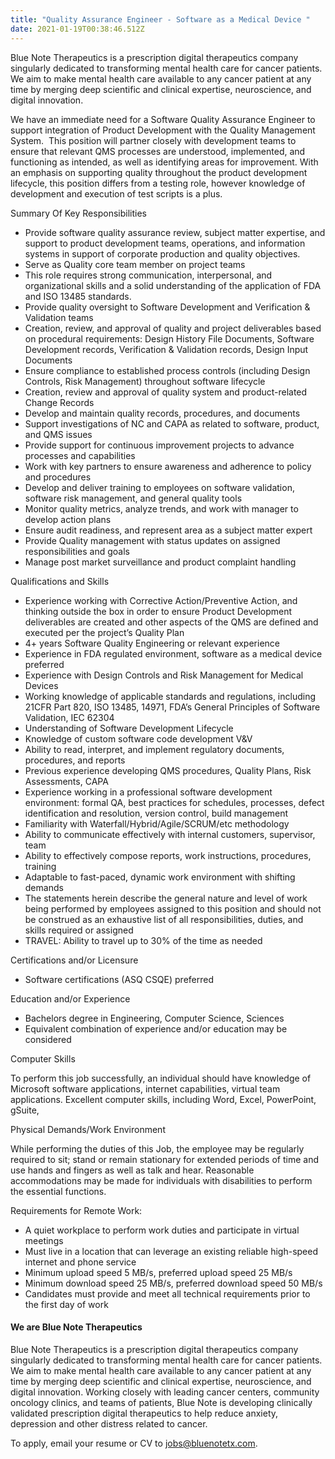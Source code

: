 ```yaml
---
title: "Quality Assurance Engineer - Software as a Medical Device "
date: 2021-01-19T00:38:46.512Z
---
```

Blue Note Therapeutics is a prescription digital therapeutics company singularly dedicated to transforming mental health care for cancer patients. We aim to make mental health care available to any cancer patient at any time by merging deep scientific and clinical expertise, neuroscience, and digital innovation. 

We have an immediate need for a Software Quality Assurance Engineer to support integration of Product Development with the Quality Management System.  This position will partner closely with development teams to ensure that relevant QMS processes are understood, implemented, and functioning as intended, as well as identifying areas for improvement. With an emphasis on supporting quality throughout the product development lifecycle, this position differs from a testing role, however knowledge of development and execution of test scripts is a plus.  

Summary Of Key Responsibilities

* Provide software quality assurance review, subject matter expertise, and support to product development teams, operations, and information systems in support of corporate production and quality objectives. 
* Serve as Quality core team member on project teams
* This role requires strong communication, interpersonal, and organizational skills and a solid understanding of the application of FDA and ISO 13485 standards.
* Provide quality oversight to Software Development and Verification & Validation teams
* Creation, review, and approval of quality and project deliverables based on procedural requirements: Design History File Documents, Software Development records, Verification & Validation records, Design Input Documents
* Ensure compliance to established process controls (including Design Controls, Risk Management) throughout software lifecycle
* Creation, review and approval of quality system and product-related Change Records
* Develop and maintain quality records, procedures, and documents
* Support investigations of NC and CAPA as related to software, product, and QMS issues
* Provide support for continuous improvement projects to advance processes and capabilities
* Work with key partners to ensure awareness and adherence to policy and procedures
* Develop and deliver training to employees on software validation, software risk management, and general quality tools
* Monitor quality metrics, analyze trends, and work with manager to develop action plans
* Ensure audit readiness, and represent area as a subject matter expert
* Provide Quality management with status updates on assigned responsibilities and goals
* Manage post market surveillance and product complaint handling

Qualifications and Skills

* Experience working with Corrective Action/Preventive Action, and thinking outside the box in order to ensure Product Development deliverables are created and other aspects of the QMS are defined and executed per the project’s Quality Plan
* 4+ years Software Quality Engineering or relevant experience 
* Experience in FDA regulated environment, software as a medical device preferred
* Experience with Design Controls and Risk Management for Medical Devices
* Working knowledge of applicable standards and regulations, including 21CFR Part 820, ISO 13485, 14971, FDA’s General Principles of Software Validation, IEC 62304
* Understanding of Software Development Lifecycle
* Knowledge of custom software code development V&V
* Ability to read, interpret, and implement regulatory documents, procedures, and reports
* Previous experience developing QMS procedures, Quality Plans, Risk Assessments, CAPA
* Experience working in a professional software development environment: formal QA, best practices for schedules, processes, defect identification and resolution, version control, build management
* Familiarity with Waterfall/Hybrid/Agile/SCRUM/etc methodology
* Ability to communicate effectively with internal customers, supervisor, team
* Ability to effectively compose reports, work instructions, procedures, training
* Adaptable to fast-paced, dynamic work environment with shifting demands
* The statements herein describe the general nature and level of work being performed by employees assigned to this position and should not be construed as an exhaustive list of all responsibilities, duties, and skills required or assigned
* TRAVEL: Ability to travel up to 30% of the time as needed

Certifications and/or Licensure

* Software certifications (ASQ CSQE) preferred

Education and/or Experience

* Bachelors degree in Engineering, Computer Science, Sciences
* Equivalent combination of experience and/or education may be considered

Computer Skills

To perform this job successfully, an individual should have knowledge of Microsoft software applications, internet capabilities, virtual team applications. Excellent computer skills, including Word, Excel, PowerPoint, gSuite,

Physical Demands/Work Environment

While performing the duties of this Job, the employee may be regularly required to sit; stand or remain stationary for extended periods of time and use hands and fingers as well as talk and hear. Reasonable accommodations may be made for individuals with disabilities to perform the essential functions.

Requirements for Remote Work:

* A quiet workplace to perform work duties and participate in virtual meetings  
* Must live in a location that can leverage an existing reliable high-speed internet and phone service
* Minimum upload speed 5 MB/s, preferred upload speed 25 MB/s
* Minimum download speed 25 MB/s, preferred download speed 50 MB/s
* Candidates must provide and meet all technical requirements prior to the first day of work



#### We are Blue Note Therapeutics

Blue Note Therapeutics is a prescription digital therapeutics company singularly dedicated to transforming mental health care for cancer patients. We aim to make mental health care available to any cancer patient at any time by merging deep scientific and clinical expertise, neuroscience, and digital innovation. Working closely with leading cancer centers, community oncology clinics, and teams of patients, Blue Note is developing clinically validated prescription digital therapeutics to help reduce anxiety, depression and other distress related to cancer.

To apply, email your resume or CV to [jobs@bluenotetx.com](mailto:jobs@bluenotetx.com).